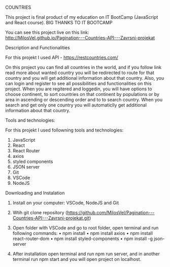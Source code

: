 COUNTRIES

This project is final product of my education on IT BootCamp (JavaScript and React course).
BIG THANKS TO IT BOOTCAMP

You can see this project live on this link: http://MilosVel.github.io/Pagination---Countries-API---Zavrsni-projekat

Description and Functionalities

For this projekt I used API - https://restcountries.com/

On this project you can find all countries in the world, and if you follow link read more about wanted country you will be redirected to route for that country and you will get additional information about that country.
Also, you can login and register to see all possibilities and functionalities on this project. When you are regitered and loggedin, you will have options to choose continent, to sort countries on that continent by populations or by area in ascending or descending order and to to search country. When you search and get only one country you will automaticlly get additional information about that country.

Tools and technologies:

For this projekt I used followning tools and technologies:

1. JavaScript
2. React
3. React Router
4. axios
5. styled components
6. JSON server
7. Git
8. VSCode
9. NodeJS

Downloading and Instalation

1. Install on your computer: VSCode, NodeJS and Git

2. Wtih git clone repository (https://github.com/MilosVel/Pagination---Countries-API---Zavrsni-projekat.git)

3. Open folder with VSCode and go to root folder, open terminal and run following commands:
   • npm install
   • npm install axios
   • npm install react-router-dom
   • npm install styled-components
   • npm install -g json-server

4. After installation open terminal and run npm run server, and in another terminal run npm start and you will open project on localhost.
